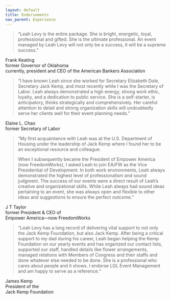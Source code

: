 ```yaml
---
layout: default
title: Endorsements
nav_parent: Experience
---
```

> “Leah Levy is the entire package. She is bright, energetic, loyal, professional and gifted. She is the ultimate professional. An event managed by Leah Levy will not only be a success, it will be a supreme success.”

Frank Keating<br>
former Governor of Oklahoma<br>
currently, president and CEO of the American Bankers Association

> “I have known Leah since she worked for Secretary Elizabeth Dole, Secretary Jack Kemp, and most recently while I was the Secretary of Labor. Leah always demonstrated a high energy, strong work ethic, loyalty, and a dedication to public service. She is a self-starter, is anticipatory, thinks strategically and comprehensively. Her careful attention to detail and strong organization skills will undoubtedly serve her clients well for their event planning needs.”

Elaine L. Chao<br>
former Secretary of Labor

> “My first acquaintance with Leah was at the U.S. Department of Housing under the leadership of Jack Kemp where I found her to be an exceptional resource and colleague.
> 
> When I subsequently became the President of Empower America (now FreedomWorks), I asked Leah to join EA/FW as the Vice Presidential of Development. In both work environments, Leah always demonstrated the highest level of professionalism and sound judgment. The success of our events were a direct result of Leah’s creative and organizational skills. While Leah always had sound ideas pertaining to an event, she was always open and flexible to other ideas and suggestions to ensure the perfect outcome.“

J T Taylor<br>
former President & CEO of<br>
Empower America—now FreedomWorks

> “Leah Levy has a long record of delivering vital support to not only the Jack Kemp Foundation, but also Jack Kemp. After being a critical support to my dad during his career, Leah began helping the Kemp Foundation on our yearly events and has organized our contact lists, supported our staff, handled details like flower arrangements, managed relations with Members of Congress and their staffs and done whatever else needed to be done. She is a professional who cares about people and it shows. I endorse LGL Event Management and am happy to serve as a reference.“

James Kemp<br>
President of the<br>
Jack Kemp Foundation